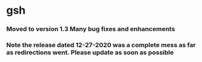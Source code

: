 # gsh
### Moved to version 1.3 Many bug fixes and enhancements

### Note the release dated 12-27-2020 was a complete mess as far as redirections went. Please update as soon as possible

